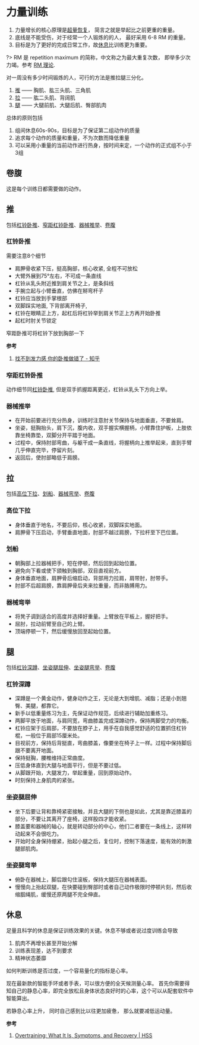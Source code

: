 # 力量训练

1. 力量增长的核心原理是[超量恢复](/Meta思维/超量恢复.md)， 简言之就是举起比之前更重的重量。
2. 底线是不能受伤，对于经常一个人锻炼的的人， 最好采用 6-8 RM 的重量。
3. 目标是为了更好的完成日常工作，故[休息](#休息)比训练更为重要。

?> RM 是 repetition maximum 的简称，中文称之为最大重复次数， 即举多少次力竭。参考 [RM 理论](https://www.yuque.com/wangyumath/fight/mghoyh).


对一周没有多少时间锻炼的人，可行的方法是推拉腿三分化。
1. [推](#推) —— 胸肌、肱三头肌、三角肌
2. [拉](#拉) —— 肱二头肌、背阔肌
3. [腿](#腿) —— 大腿前肌、大腿后肌、臀部肌肉

总体的原则包括
1. 组间休息60s-90s，目标是为了保证第二组动作的质量
2. 追求每个动作的质量和重量，不为次数而降低重量
3. 可以采用小重量的当前动作进行热身，按时间来定，一个动作的正式组不小于3组


## 卷腹

这是每个训练日都需要做的动作。

## 推

包括[杠铃卧推](#杠铃卧推)、[窄距杠铃卧推](#窄距杠铃卧推)、[器械推举](#器械推举)、[卷腹](#卷腹)

### 杠铃卧推

需要注意8个细节
+ 肩胛骨收紧下压，挺高胸部，核心收紧, 全程不可放松
+ 大臂外展到75°左右，不可成一条直线
+ 杠铃从乳头附近推到肩关节之上，是条斜线
+ 手腕立起与小臂垂直，仿佛在掰弯杆子
+ 杠铃应当放到手掌根部
+ 双脚踩实地面, 下背部离开椅子,
+ 杠铃在眼睛正上方，起杠后将杠铃举到肩关节正上方再开始卧推
+ 起杠时肘关节锁定

窄距卧推可将杠铃下放到胸部一下

**参考**
1. [找不到发力感 你的卧推做错了 - 知乎](https://zhuanlan.zhihu.com/p/32218300)

### 窄距杠铃卧推

动作细节同[杠铃卧推](#杠铃卧推), 但是双手抓握距离更近，杠铃从乳头下方向上举。

### 器械推举

+ 在开始前要进行充分热身，训练时注意肘关节保持与地面垂直，不要耸肩。
+ 坐姿，挺胸抬头，肩下沉，腹内收，双手握实横握柄，小臂靠住护板，上肢依靠坐椅靠垫，双脚分开平踏于地面。
+ 过程中，保持肘部弯曲，与躯干成一条直线，将握柄向上推举起来，直到手臂几乎伸直完毕，停留片刻。
+ 返回后，使肘部略低于肩膀。


## 拉

包括[高位下拉](#高位下拉)、[划船](#划船)、[器械弯举](#器械弯举)、[卷腹](#卷腹)

### 高位下拉

+ 身体垂直于地名，不要后仰，核心收紧，双脚踩实地面。
+ 肩胛骨下压启动，手臂垂直地面，肘部不越过肩膀，下拉杆至下巴位置。

### 划船

+ 朝胸部上拉器械把手，短在停顿，然后回到起始位置。
+ 避免向下看或使下颌触到胸部，双目直视前方。
+ 身体垂直地面，肩胛骨后缩启动，背部用力拉肩，肩带肘，肘带手。
+ 肘部不后超肩膀，靠肩胛骨后夹来拉重量，而非胳膊用力。

### 器械弯举

+ 将凳子调到适合的高度并选择好重量。上臂放在平板上，握好把手。
+ 屈肘，拉动前臂至自己的上臂。
+ 顶端停顿一下，然后缓慢放回至起始位置。


## 腿

包括[杠铃深蹲](#杠铃深蹲)、[坐姿腿屈伸](#坐姿腿屈伸)、[坐姿腿弯举](#坐姿腿弯举)、[卷腹](#卷腹)

### 杠铃深蹲

+ 深蹲是一个黄金动作，健身动作之王，无论是大到增肌、减脂；还是小到翘臀、美腿，都靠它。
+ 新手以低重量练习为主，先保证动作规范，后续进行辅助加重练习。
+ 两脚平放于地面，与肩同宽，弯曲膝盖完成深蹲动作，保持两脚受力的均衡。
+ 杠铃应架于后肩部，不要放在脖子上，用手在自我感觉舒适的位置抓住杠铃棍，一般位于肩部15厘米处。
+ 目视前方，保持后背挺直，弯曲膝盖，像要坐在椅子上一样。过程中保持脚后跟不要离开地面。
+ 保持挺胸，腰椎维持正常曲度。
+ 压低身体直到大腿与地面平行，但是不要过低。
+ 从脚跟开始，大腿发力，举起重量，回到原始动作。
+ 时刻保持上身肌肉的紧张。

### 坐姿腿屈伸

+ 坐下后要让背和靠椅紧密接触，并且大腿的下侧也是如此，尤其是靠近膝盖的部分，不要让其离开了座椅，这样股四才能收紧。
+ 膝盖要和器械的轴心，就是转动部分的中心，他们二者要在一条线上，这样转动起来不会很吃力。
+ 开始时全身保持绷紧，抬起小腿之后，复位时，控制下落速度，能有效的刺激腿部肌肉。

### 坐姿腿弯举

+ 俯卧在器械上，脚后跟勾住滚板，保持大腿压在器械表面。
+ 慢慢向上抬起双腿，在快要碰到臀部时或者自己动作极限时停顿片刻，然后收缩腘绳肌，缓慢还原两腿不完全伸直。

## 休息

足量且科学的休息是保证训练效果的关键。休息不够或者说过度训练会导致
1. 肌肉不再增长甚至开始分解
2. 训练表现差，达不到要求
3. 精神状态萎靡

如何判断训练是否过度，一个容易量化的指标是心率。

现在最新款的智能手环或者手表，可以很方便的全天候测量心率。
首先你需要得知自己的静息心率，即完全放松且身体状态良好时的心率，这个可以从配套软件中智能算出。

若静息心率上升， 同时自己感到比以往更加疲惫， 那么就要减低运动量。

**参考**
1. [Overtraining: What It Is, Symptoms, and Recovery | HSS](https://www.hss.edu/article_overtraining.asp)